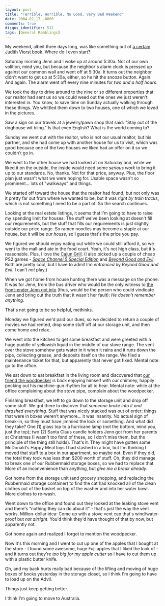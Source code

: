 ```yaml
---
layout: post
title: "Terrible, Horrible, No Good, Very Bad Weekend"
date: 2004-02-17 -0800
comments: true
disqus_identifier: 512
tags: [General Ramblings]
---
```

My weekend, albeit three days long, was like something out of [a certain
Judith Viorst
book](http://www.amazon.com/exec/obidos/ASIN/0689711735/mhsvortex).
Where do I even start?

 Saturday morning Jenn and I woke up at around 5:30a. Not of our own
volition, mind you, but because the neighbor's alarm clock is pressed up
against our common wall and went off at 5:30a. It turns out the neighbor
didn't want to get up at 5:30a, either, so he hit the snooze button.
Again. And again. The alarm went off every nine minutes for *two and a
half hours*.

 We took the day to drive around to the nine or so different properties
that our realtor had sent us so we could weed out the ones we just
weren't interested in. You know, to save time on Sunday actually walking
through these things. We whittled them down to two houses, one of which
we *loved* in the pictures.

 Saw a sign on our travels at a jewelry/pawn shop that said: "Stay out
of the doghouse wit bling." Is that even English? What is the world
coming to?

 Sunday we went out with the realtor, who is not our usual realtor, but
his partner, and she had come up with another house for us to visit,
which was good because one of the two houses we liked had an offer on it
so we couldn't go in.

 We went to the other house we had looked at on Saturday and, while we
liked it on the outside, the inside would need some *serious work* to
bring it up to our standards. No, thanks. Not for that price, anyway.
Plus, the floor plan just wasn't what we were hoping for. Usable space
wasn't so prominent... lots of "walkways" and things.

 We started off toward the house that the realtor had found, but not
only was it pretty far out from where we wanted to be, but it was *right
by train tracks*, which is not something I need to be a part of. So the
search continues.

 Looking at the real estate listings, it seems that I'm going to have to
raise my spending limit for houses. The stuff we've been looking at
doesn't fill our requirements, but the stuff that fills our requirements
is just slightly outside our price range. So ramen noodles may become a
staple at our house, but it will be *our house*, so I guess that's the
price you pay.

 We figured we should enjoy eating out while we could still afford it,
so we went to the mall and ate in the food court. Yeah, it's not high
class, but it's reasonable. Plus, I love the [Cajun
Grill](http://www.kellyscajungrill.com/). (I also picked up a couple of
cheap PS2 games - [*Space Channel 5 Special
Edition*](http://www.amazon.com/exec/obidos/ASIN/B00009ANK5/mhsvortex)
and [*Beyond Good and
Evil*](http://www.amazon.com/exec/obidos/ASIN/B00009ZVHW/mhsvortex).
Both are pretty cool, but I have to admit I'm *entranced* by *Beyond
Good and Evil*. I can't *not* play.)

 When we got home from house hunting there was a message on the phone.
It was for Jenn, from the bus driver who would be the only witness to
[the front-ender Jenn got
into](/archive/2004/02/05/jenn-gets-front-ended.aspx) (thus, would be
the person who could vindicate Jenn and bring out the truth that it
wasn't her fault): *He doesn't remember anything.*

 That's not going to be so helpful, methinks.

 Monday we figured we'd paid our dues, so we decided to return a couple
of movies we had rented, drop some stuff off at our storage unit, and
then come home and relax.

 We went into the kitchen to get some breakfast and were greeted with a
huge puddle of yellowish liquid in the middle of our stove range. The
vent over the stove somehow gets water in it when it rains and it runs
down the pipe, collecting grease, and deposits itself on the range. We
filed a maintenance ticket for that, but apparently that never got
fixed. Mental note: go to the office.

 We sat down to eat breakfast in the living room and discovered that
[our friend the
woodpecker](/archive/2003/05/19/the-grammaton-cleric.aspx) is back
enjoying himself with our chimney, happily pecking out his machine-gun
rhythm for all to hear. Mental note: while at the office complaining
about the stove pipe, complain about the woodpecker.

 Finishing breakfast, we left to go down to the storage unit and drop
off some stuff. We got there to discover that *someone broke into it and
thrashed everything*. Stuff that was nicely stacked was out of order;
things that were in boxes weren't anymore... it was insanity. No actual
sign of break-in, so they must have jimmied the lock or something. And
what did they take? One (1) glass top to a hurricane lamp (not the
bottom, mind you, just the top); two (2) Santa Claus candle holders Jenn
got from her parents at Christmas (I wasn't too fond of these, so I
don't miss them, but the principle of the thing still holds). That's it.
They might have gotten some McDonald's Happy Meal toys I had stashed in
a box, but I'm thinking I moved that stuff to a box in our apartment, so
maybe not. Even if they did, the total they took was less than $200
worth of stuff. Oh, they did manage to break one of our Rubbermaid
storage boxes, so we had to replace that. More of an inconvenience than
anything, but *give me a break already*.

 Got home from the storage unit (and grocery shopping, and replacing the
Rubbermaid storage container) to find the cat had knocked all of the
clean clothes out of the basket on top of the washer and into her water
bowl. More clothes to re-wash.

 Went down to the office and found out they looked at the leaking stove
vent and there's "nothing they can do about it" - that's just the way
the vent works. Million-dollar idea: Come up with a stove vent cap
that's wind/water-proof but *not airtight*. You'd think they'd have
thought of that by now, but apparently not.

 Got home again and realized I forgot to mention the woodpecker.

 Now it's this morning and I went to cut up one of the apples that I
bought at the store - I found some awesome, huge Fuji apples that I
liked the look of - and it turns out they're *too big for my apple
cutter* so I have to cut them up with a plastic butter knife.

 Oh, and my back hurts really bad because of the lifting and moving of
huge boxes of books yesterday in the storage closet, so I think I'm
going to have to load up on the Advil.

 Things just keep getting better.

 I think I'm going to move to Australia.
